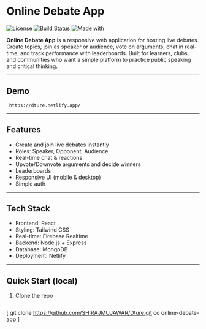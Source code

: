 # Online Debate App

[![License](https://img.shields.io/badge/license-MIT-blue.svg)](LICENSE) 
[![Build Status](https://img.shields.io/badge/build-passing-brightgreen.svg)](#) 
[![Made with](https://img.shields.io/badge/made%20with-React.js-blue.svg)](#)

**Online Debate App** is a responsive web application for hosting live debates. Create topics, join as speaker or audience, vote on arguments, chat in real-time, and track performance with leaderboards. Built for learners, clubs, and communities who want a simple platform to practice public speaking and critical thinking.

---

## Demo

` https://dture.netlify.app/`

---

## Features
- Create and join live debates instantly  
- Roles: Speaker, Opponent, Audience  
- Real-time chat & reactions  
- Upvote/Downvote arguments and decide winners  
- Leaderboards  
- Responsive UI (mobile & desktop)  
- Simple auth  
---

## Tech Stack
- Frontend: React  
- Styling: Tailwind CSS    
- Real-time:  Firebase Realtime  
- Backend: Node.js + Express  
- Database:  MongoDB 
- Deployment:   Netlify 

---

## Quick Start (local)
1. Clone the repo  
   ```bash
  [ git clone https://github.com/SHIRAJMUJAWAR/Dture.git
   cd online-debate-app ] 
